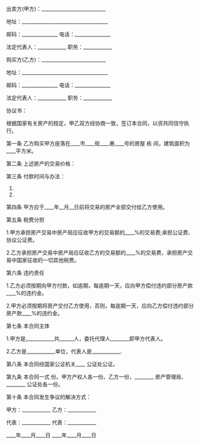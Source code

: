 
 


出卖方(甲方)：___________________________


地址：____________________________________


邮码：_______________ 电话：_______________


法定代表人：____________ 职务：____________


购买方(乙方)：___________________________


地址：____________________________________


邮码：_______________ 电话：_______________


法定代表人：____________ 职务：____________


协议书：


根据国家有关房产的规定，甲乙双方经协商一致，签订本合同，以资共同信守执行。


第一条 乙方购买甲方座落在____市____街____巷____号的房屋 栋 间，建筑面积为____平方米。


第二条 上述房产的交易价格：


第三条 付款时间与办法：


1.


2.


第四条 甲方应于____年__月__日前将交易的房产全部交付给乙方使用。


第五条 税费分担


1.甲方承担房产交易中房产局应征收甲方的交易额的____%的交易费;承担公证费、协议公证费。


2.乙方承担房产交易中房产局应征收乙方的交易额的____%的交易费，承担房产交易中国家征收的一切其他税费。


第六条 违约责任


1.乙方必须按期向甲方付款，如逾期，每逾期一天，应向甲方偿付违约部分房产款____%的违约金。


2.甲方必须按期将房产交付乙方使用，否则，每逾期一天，应向乙方偿付违约部分房产款____%的违约金。


第七条 本合同主体


1.甲方是____________共______人，委托代理人________即甲方代表人。


2.乙方是____________单位，代表人是____________.


第八条 本合同经国家公证机关____ 公证处公证。


第九条 本合同一式 份。甲方产权人各一份。乙方一份，________ 房产管理局、________ 公证处各一份。


第十条 本合同发生争议的解决方式：


甲方：____________ 乙方：____________


代表：____________ 代表：____________


____年____月____日 ____年____月____日
 


 

 
 
 
 
 
  


  
 

  


  


  
 
 
 
 

